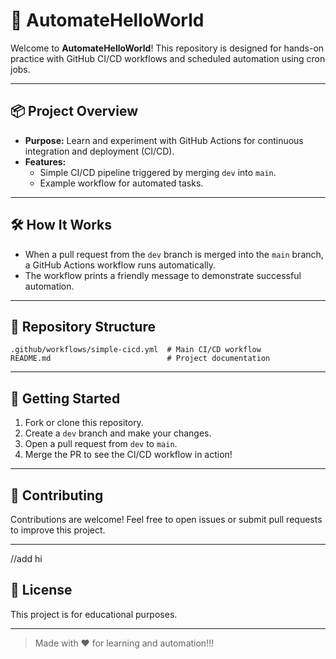 # 🚀 AutomateHelloWorld

Welcome to **AutomateHelloWorld**! This repository is designed for hands-on practice with GitHub CI/CD workflows and scheduled automation using cron jobs.

---

## 📦 Project Overview
- **Purpose:** Learn and experiment with GitHub Actions for continuous integration and deployment (CI/CD).
- **Features:**
  - Simple CI/CD pipeline triggered by merging `dev` into `main`.
  - Example workflow for automated tasks.

---

## 🛠️ How It Works
- When a pull request from the `dev` branch is merged into the `main` branch, a GitHub Actions workflow runs automatically.
- The workflow prints a friendly message to demonstrate successful automation.

---

## 📂 Repository Structure
```
.github/workflows/simple-cicd.yml  # Main CI/CD workflow
README.md                          # Project documentation
```

---

## 🚦 Getting Started
1. Fork or clone this repository.
2. Create a `dev` branch and make your changes.
3. Open a pull request from `dev` to `main`.
4. Merge the PR to see the CI/CD workflow in action!

---

## 🤝 Contributing
Contributions are welcome! Feel free to open issues or submit pull requests to improve this project.

---

//add hi

## 📄 License
This project is for educational purposes.

---

> Made with ❤️ for learning and automation!!!
